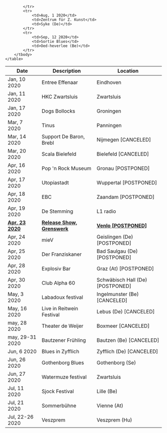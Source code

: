 <!-- Table -->
<div class="table-wrapper">
	<table>
		<thead>
			<tr>
				<th>Date</th>
				<th>Description</th>
				<th>Location</th>
			</tr>
		</thead>
		<tbody>
			<tr>
			<tr>
				<td>Jan, 10 2020</td>
				<td>Entree Effenaar</td>
				<td>Eindhoven</td>
			</tr>
			<tr>
				<td>Jan, 11 2020</td>
				<td>HKC Zwartsluis</td>
				<td>Zwartsluis</td>
			</tr>
			<tr>
				<td>Jan, 17 2020</td>
				<td>Dogs Bollocks</td>
				<td>Groningen</td>
			</tr>
			<tr>
				<td>Mar, 7 2020</td>
				<td>Tinus</td>
				<td>Panningen</td>
			</tr>
			<tr>
				<td>Mar, 14 2020</td>
				<td>Support De Baron, Brebl</td>
				<td>Nijmegen [CANCELED] </td>
			</tr>
			<tr>
				<td>Mar, 20 2020</td>
				<td>Scala Bielefeld</td>
				<td>Bielefeld [CANCELED]</td>
			</tr>
			<tr id="view">
				<td>Apr, 16 2020</td>
				<td>Pop 'n Rock Museum</td>
				<td>Gronau [POSTPONED]</td>
			</tr>
			<tr>
				<td>Apr, 17 2020</td>
				<td>Utopiastadt</td>
				<td>Wuppertal [POSTPONED]</td>
			</tr>
			<tr>
				<td>Apr, 18 2020</td>
				<td>EBC</td>
				<td>Zaandam [POSTPONED]</td>
			</tr>
			<tr>
				<td>Apr, 19 2020</td>
				<td>De Stemming</td>
				<td>L1 radio</td>
			</tr>
			<tr>
				<td><b><u>Apr, 23 2020</u></b></td>
				<td><b><u>Release Show, Grenswerk</u></b></td>
				<td><b><u>Venlo [POSTPONED]</u></b></td>
			</tr>
			<tr>
				<td>Apr, 24 2020</td>
				<td>mieV</td>
				<td>Geislingen (De) [POSTPONED]</td>
			</tr>
			<tr>
				<td>Apr, 25 2020</td>
				<td>Der Franziskaner</td>
				<td>Bad Saulgau (De) [POSTPONED]</td>
			</tr>
			<tr>
				<td>Apr, 28 2020</td>
				<td>Explosiv Bar</td>
				<td>Graz (At) [POSTPONED]</td>
						</tr>
			<tr>
				<td>Apr, 30 2020</td>
				<td>Club Alpha 60</td>
				<td>Schwäbisch Hall (De) [POSTPONED]</td>
						</tr>
			<tr>
				<td>May, 3 2020</td>
				<td>Labadoux festival</td>
				<td>Ingelmunster (Be) [CANCELED]</td>
						</tr>
			<tr>
				<td>May, 16 2020</td>
				<td>Live in Reitwein Festival</td>
				<td>Lebus (De) [CANCELED]</td>
			</tr>
			<tr>
				<td>may, 28 2020</td>
				<td>Theater de Weijer</td>
				<td>Boxmeer [CANCELED]</td>
			</tr>
			<tr>
				<td>may, 29-31 2020</td>
				<td>Bautzener Frühling</td>
				<td>Bautzen (Be) [CANCELED]</td>
			</tr>
			<tr>
				<td>Jun, 6 2020</td>
				<td>Blues in Zyfflich</td>
				<td>Zyfflich (De) [CANCELED]</td>
			</tr>
			<tr>
				<td>Jun, 26 2020</td>
				<td>Gothenborg Blues</td>
				<td>Gothenborg (Se)</td>
			</tr>
			<tr>
				<td>Jun, 27 2020</td>
				<td>Watermuze festival</td>
				<td>Zwartsluis</td>
			</tr>
			<tr>
				<td>Jul, 11 2020</td>
				<td>Sjock Festival</td>
				<td>Lille (Be)</td>
			</tr>
			<tr>
				<td>Jul, 21 2020</td>
				<td>Sommerbühne</td>
				<td>Vienne (At)</td>
			</tr>
			<tr>
				<td>Jul, 22-26 2020</td>
				<td>Veszprem</td>
				<td>Veszprem (Hu)</td>
			
			</tr>
			<tr>
				<td>Aug, 1 2020</td>
				<td>Zentrum für Z. Kunst</td>
				<td>Syke (De)</td>
			</tr>
			<tr>
				<td>Sep, 12 2020</td>
				<td>Sortie Blues</td>
				<td>Oed-heverlee (Be)</td>
			</tr>
		</tbody>
	</table>
</div>
